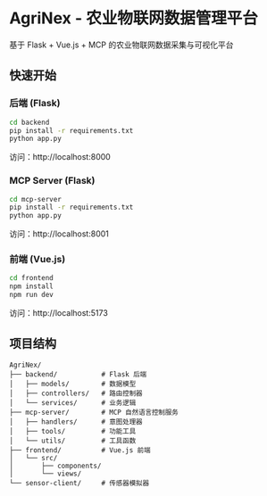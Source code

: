 # AgriNex - 农业物联网数据管理平台

基于 Flask + Vue.js + MCP 的农业物联网数据采集与可视化平台

## 快速开始

### 后端 (Flask)
```bash
cd backend
pip install -r requirements.txt
python app.py
```
访问：http://localhost:8000

### MCP Server (Flask)
```bash
cd mcp-server
pip install -r requirements.txt
python app.py
```
访问：http://localhost:8001

### 前端 (Vue.js)
```bash
cd frontend
npm install
npm run dev
```
访问：http://localhost:5173

## 项目结构
```
AgriNex/
├── backend/           # Flask 后端
│   ├── models/        # 数据模型
│   ├── controllers/   # 路由控制器
│   └── services/      # 业务逻辑
├── mcp-server/        # MCP 自然语言控制服务
│   ├── handlers/      # 意图处理器
│   ├── tools/         # 功能工具
│   └── utils/         # 工具函数
├── frontend/          # Vue.js 前端
│   └── src/
│       ├── components/
│       └── views/
└── sensor-client/     # 传感器模拟器
```